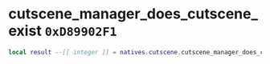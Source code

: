 # cutscene_manager_does_cutscene_exist `0xD89902F1`

```lua
local result --[[ integer ]] = natives.cutscene.cutscene_manager_does_cutscene_exist(_unk0 --[[ integer ]])
```